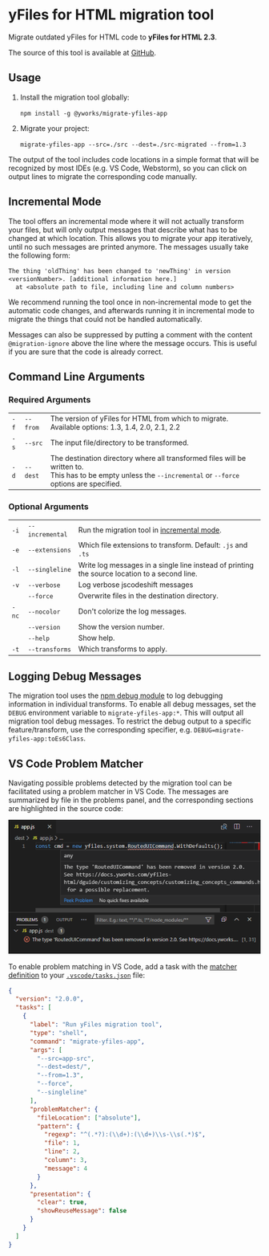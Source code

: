 # yFiles for HTML migration tool
Migrate outdated yFiles for HTML code to **yFiles for HTML 2.3**.

The source of this tool is available at [GitHub](https://github.com/yWorks/migrate-yfiles-app). 

## Usage

1. Install the migration tool globally: 
   
   `npm install -g @yworks/migrate-yfiles-app`
   
2. Migrate your project: 

   `migrate-yfiles-app --src=./src --dest=./src-migrated --from=1.3`    
   
The output of the tool includes code locations in a simple format that will be recognized by most IDEs 
(e.g. VS Code, Webstorm), so you can click on output lines to migrate the corresponding code manually.   

## Incremental Mode

The tool offers an incremental mode where it will not actually transform your files, but will only output 
messages that describe what has to be changed at which location. This allows you to migrate your app iteratively, until no such messages are printed anymore. The messages usually take the following form:

```
The thing 'oldThing' has been changed to 'newThing' in version <versionNumber>. [additional information here.]
  at <absolute path to file, including line and column numbers>
```

We recommend running the tool once in non-incremental mode to get the automatic code changes, and afterwards running
it in incremental mode to migrate the things that could not be handled automatically.

Messages can also be suppressed by putting a comment with the content `@migration-ignore` above the line where the message occurs.
This is useful if you are sure that the code is already correct. 

## Command Line Arguments

### Required Arguments

|      |     |     |
| ---  | --- | --- | 
| `-f` | `--from` | The version of yFiles for HTML from which to migrate. Available options: 1.3, 1.4, 2.0, 2.1, 2.2 |
| `-s` | `--src`  | The input file/directory to be transformed. |
| `-d` | `--dest` | The destination directory where all transformed files will be written to.<br>This has to be empty unless the `--incremental` or `--force` options are specified. |


### Optional Arguments
|     |     |     |
| --- | --- | --- | 
| `-i`  | `--incremental` | Run the migration tool in [incremental mode](#incremental-mode). |
| `-e`  | `--extensions`  | Which file extensions to transform. Default: `.js` and `.ts`|
| `-l`  | `--singleline`  | Write log messages in a single line instead of printing the source location to a second line. |
| `-v`  | `--verbose`  | Log verbose jscodeshift messages |
|       | `--force`       | Overwrite files in the destination directory.
| `-nc` | `--nocolor`     | Don't colorize the log messages. |
|       | `--version`     | Show the version number. |
|       | `--help`        | Show help. |
| `-t`  | `--transforms`  | Which transforms to apply. |

## Logging Debug Messages

The migration tool uses the [npm debug module](https://www.npmjs.com/package/debug) to log debugging information in individual transforms. To enable all debug messages, set the `DEBUG` environment variable to `migrate-yfiles-app:*`. This will output all migration tool debug messages. To restrict the debug output to a specific
feature/transform, use the corresponding specifier, e.g. `DEBUG=migrate-yfiles-app:toEs6Class`.

## VS Code Problem Matcher

Navigating possible problems detected by the migration tool can be facilitated using a problem matcher in VS Code. 
The messages are summarized by file in the problems panel, and the corresponding sections are highlighted in 
the source code:

![VS Code Problem Matcher](doc/vscode-problem-matcher.png)

To enable problem matching in VS Code, add a task with the [matcher definition](https://code.visualstudio.com/docs/editor/tasks#_defining-a-problem-matcher) to your [`.vscode/tasks.json`](https://code.visualstudio.com/docs/editor/tasks) file:

```json
{
  "version": "2.0.0",
  "tasks": [
    {
      "label": "Run yFiles migration tool",
      "type": "shell",
      "command": "migrate-yfiles-app",
      "args": [
        "--src=app-src",
        "--dest=dest/",
        "--from=1.3",
        "--force",
        "--singleline" 
      ],
      "problemMatcher": {
        "fileLocation": ["absolute"],
        "pattern": {
          "regexp": "^(.*?):(\\d+):(\\d+)\\s-\\s(.*)$",
          "file": 1,
          "line": 2,
          "column": 3,
          "message": 4
        }
      },
      "presentation": {
        "clear": true,
        "showReuseMessage": false
      }
    }
  ]
}
```
